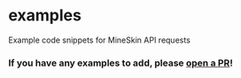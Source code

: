 # examples
Example code snippets for MineSkin API requests

### If you have any examples to add, please [open a PR](https://github.com/MineSkin/examples/pulls)!
